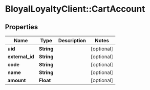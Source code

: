 # BloyalLoyaltyClient::CartAccount

## Properties
Name | Type | Description | Notes
------------ | ------------- | ------------- | -------------
**uid** | **String** |  | [optional] 
**external_id** | **String** |  | [optional] 
**code** | **String** |  | [optional] 
**name** | **String** |  | [optional] 
**amount** | **Float** |  | [optional] 

